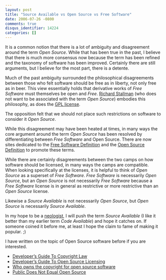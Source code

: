 ```yaml
---
layout: post
title: "Source Available vs Open Source vs Free Software"
date: 2006-07-26 -0800
comments: true
disqus_identifier: 14224
categories: []
---
```

It is a common notion that there is a lot of ambiguity and disagreement
around the term *Open Source*. While that has been true in the past, I
believe that there is much more consensus now because the term has been
refined and the taxonomy of software has been improved. Certainly there
are still arguments, but I believe for the most part, there is a
detente.

Much of the past ambiguity surrounded the philosophical disagreements
between those who felt software should be free as in liberty, not only
free as in beer. This view essentially holds that derivative works of
*Free Software* must themselves be open and *Free*. [Richard
Stallman](http://en.wikipedia.org/wiki/Richard_Stallman "Richard Stallman on Wikipedia")
(who does not want to be associated with the term *Open Source*)
embodies this philosophy, as does the [GPL
license](http://www.gnu.org/licenses/gpl.txt "GPL License in Plain Text").

The opposition felt that we should not place such restrictions on
software to consider it *Open Source*.

While this disagreement may have been heated at times, in many ways the
core argument around the term *Open Source* has been resolved by
differentiating between *Free Software* and Open Source. There are now
sites dedicated to the [Free Software
Definition](http://www.gnu.org/philosophy/free-sw.html "Free Software Definition")
and the [Open Source
Definition](http://www.opensource.org/docs/definition.php "Open Source Definition")
to promote these terms.

While there are certainly disagreements between the two camps on how
software should be licensed, in many ways the camps are compatible. When
looking specifically at the licenses, it is helpful to think of *Open
Source* as a superset of *Free Software*. *Free Software* is necessarily
*Open Source*, but an *Open Source* is not necessarily *Free Software*
because a *Free Software* license is in general as restrictive or more
restrictive than an *Open Source* license.

Likewise a *Source Available* is not necessarily *Open Source*, but
*Open Source* is necessarily *Source Available*.

In my hope to be a
[neologist](http://www.thefreedictionary.com/neologist "Person who coins new words"),
I will push the term *Source Available* (I like it better than my
earlier term *Code Available*) and hope it catches on. If someone coined
it before me, at least I hope the claim to fame of making it popular. ;)

I have written on the topic of Open Source software before if you are
interested.

-   [Developer’s Guide To Copyright
    Law](http://haacked.com/archive/2006/01/24/TheDevelopersGuideToCopyrightLaw-Part1.aspx "Copyright Law")
-   [Developer’s Guide To Open Source
    Licensing](http://haacked.com/archive/2006/01/24/DevelopersGuideToOpenSourceSoftwareLicensing.aspx "Licensing")
-   [Who owns the copyright for open source
    software](http://haacked.com/archive/2006/01/26/WhoOwnstheCopyrightforAnOpenSourceProject.aspx "Who Owns The Copyright")
-   [Public Does Not Equal Open
    Source](http://haacked.com/archive/2006/04/25/OpenSourceDistinctionAndSearch.aspx "Open Source Distinction")


